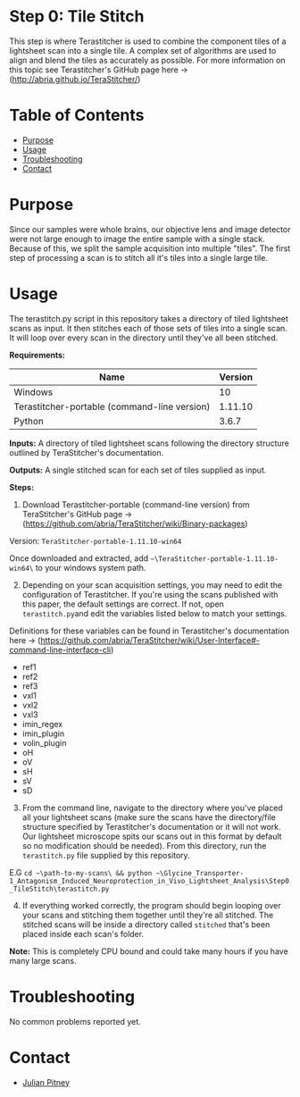 # Step 0: Tile Stitch

This step is where Terastitcher is used to combine the component tiles of a lightsheet scan into a single tile. A complex set of algorithms are used to align and blend the tiles as accurately as possible. For more information on this topic see Terastitcher's GitHub page here -> (http://abria.github.io/TeraStitcher/)

# Table of Contents
* [Purpose](#purpose)
* [Usage](#usage)
* [Troubleshooting](#troulbeshooting)
* [Contact](#contact)

# Purpose
Since our samples were whole brains, our objective lens and image detector were not large enough to image the entire sample with a single stack. Because of this, we split the sample acquisition into multiple "tiles". The first step of processing a scan is to stitch all it's tiles into a single large tile.
# Usage
The terastitch.py script in this repository takes a directory of tiled lightsheet scans as input. It then stitches each of those sets of tiles into a single scan. It will loop over every scan in the directory until they've all been stitched.

**Requirements:**

| Name | Version |
| ----------- | ----------- |
| Windows | 10 |
| Terastitcher-portable (command-line version) | 1.11.10 |
| Python | 3.6.7 |

**Inputs:** A directory of tiled lightsheet scans following the directory structure outlined by TeraStitcher's documentation.

**Outputs:** A single stitched scan for each set of tiles supplied as input.

**Steps:**

1. Download Terastitcher-portable (command-line version) from TeraStitcher's GitHub page -> (https://github.com/abria/TeraStitcher/wiki/Binary-packages)

  Version: `TeraStitcher-portable-1.11.10-win64`

  Once downloaded and extracted, add `~\TeraStitcher-portable-1.11.10-win64\` to your windows system path.  

2. Depending on your scan acquisition settings, you may need to edit the configuration of Terastitcher. If you're using the scans published with this paper, the default settings are correct. If not, open `terastitch.py`and edit the variables listed below to match your settings.

  Definitions for these variables can be found in Terastitcher's documentation here -> (https://github.com/abria/TeraStitcher/wiki/User-Interface#-command-line-interface-cli)

 - ref1
 - ref2
 - ref3
 - vxl1
 - vxl2
 - vxl3
 - imin_regex
 - imin_plugin
 - volin_plugin
 - oH
 - oV
 - sH
 - sV
 - sD


3. From the command line, navigate to the directory where you've placed all your lightsheet scans (make sure the scans have the directory/file structure specified by Terastitcher's documentation or it will not work. Our lightsheet microscope spits our scans out in this format by default so no modification should be needed). From this directory, run the `terastitch.py` file supplied by this repository.

  E.G `cd ~\path-to-my-scans\ && python ~\Glycine_Transporter-1_Antagonism_Induced_Neuroprotection_in_Vivo_Lightsheet_Analysis\Step0_TileStitch\terastitch.py`

4. If everything worked correctly, the program should begin looping over your scans and stitching them together until they're all stitched. The stitched scans will be inside a directory called `stitched` that's been placed inside each scan's folder.

  **Note:** This is completely CPU bound and could take many hours if you have many large scans.

# Troubleshooting

No common problems reported yet.
# Contact
* [Julian Pitney](www.julianpitney.com)

